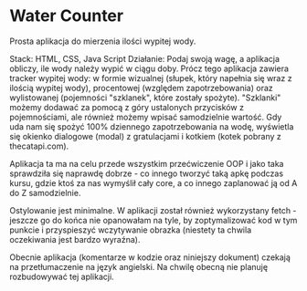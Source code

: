 # Water Counter
 Prosta aplikacja do mierzenia ilości wypitej wody. 

 Stack: HTML, CSS, Java Script
 Działanie: Podaj swoją wagę, a aplikacja obliczy, ile wody należy wypić w ciągu doby. Prócz tego aplikacja zawiera tracker wypitej wody: w formie wizualnej (słupek, który napełnia się wraz z ilością wypitej wody), procentowej (względem zapotrzebowania) oraz wylistowanej (pojemności "szklanek", które zostały spożyte). 
 "Szklanki" możemy dodawać za pomocą z góry ustalonych przycisków z pojemnościami, ale również możemy wpisać samodzielnie wartość. 
 Gdy uda nam się spożyć 100% dziennego zapotrzebowania na wodę, wyświetla się okienko dialogowe (modal) z gratulacjami i kotkiem (kotek pobrany z thecatapi.com).

 Aplikacja ta ma na celu przede wszystkim przećwiczenie OOP i jako taka sprawdziła się naprawdę dobrze - co innego tworzyć taką apkę podczas kursu, gdzie ktoś za nas wymyślił cały core, a co innego zaplanować ją od A do Z samodzielnie.  

 Ostylowanie jest minimalne. 
 W aplikacji został również wykorzystany fetch - jeszcze go do końca nie opanowałam na tyle, by zoptymalizować kod w tym punkcie i przyspieszyć wczytywanie obrazka (niestety ta chwila oczekiwania jest bardzo wyraźna). 

 Obecnie aplikacja (komentarze w kodzie oraz niniejszy dokument) czekają na przetłumaczenie na język angielski.
 Na chwilę obecną nie planuję rozbudowywać tej aplikacji. 


